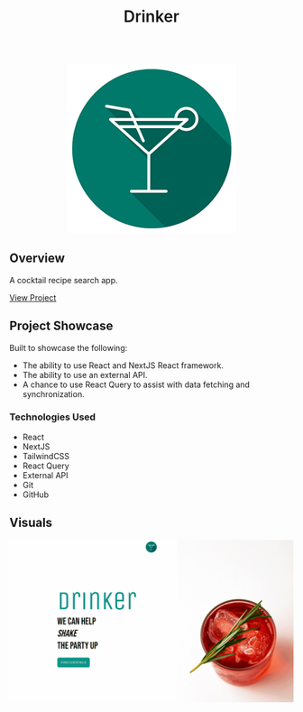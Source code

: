 

<h1 align="center" style="font-weight:600;">Drinker </h1>
<br>
<br>
<p align="center">
  <img width="300" height="300" src="./public/readme/drinker.png">
</p>

## Overview

A cocktail recipe search app.

[View Project](https://drinker-ruby.vercel.app/)


## Project Showcase

Built to showcase the following:
- The ability to use React and NextJS React framework.
- The ability to use an external API.
- A chance to use React Query to assist with data fetching and synchronization.


### Technologies Used

- React
- NextJS
- TailwindCSS
- React Query
- External API
- Git
- GitHub


## Visuals



<p align="center">
  <img width="1436" height="" src="./public/readme/drinker.gif">
</p>
